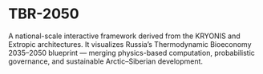 # TBR-2050
A national-scale interactive framework derived from the KRYONIS and Extropic architectures. It visualizes Russia’s Thermodynamic Bioeconomy 2035–2050 blueprint — merging physics-based computation, probabilistic governance, and sustainable Arctic–Siberian development.
